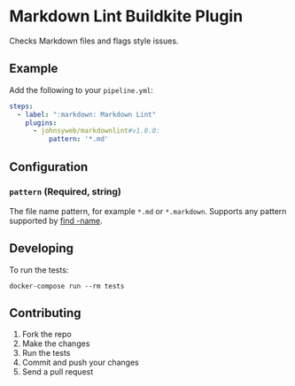 # Markdown Lint Buildkite Plugin

Checks Markdown files and flags style issues.

## Example

Add the following to your `pipeline.yml`:

```yml
steps:
  - label: ":markdown: Markdown Lint"
    plugins:
      - johnsyweb/markdownlint#v1.0.0:
          pattern: '*.md'
```

## Configuration

### `pattern` (Required, string)

The file name pattern, for example `*.md` or `*.markdown`. Supports any pattern
supported by [find -name](http://man7.org/linux/man-pages/man1/find.1.html).

## Developing

To run the tests:

```shell
docker-compose run --rm tests
```

## Contributing

1. Fork the repo
2. Make the changes
3. Run the tests
4. Commit and push your changes
5. Send a pull request
